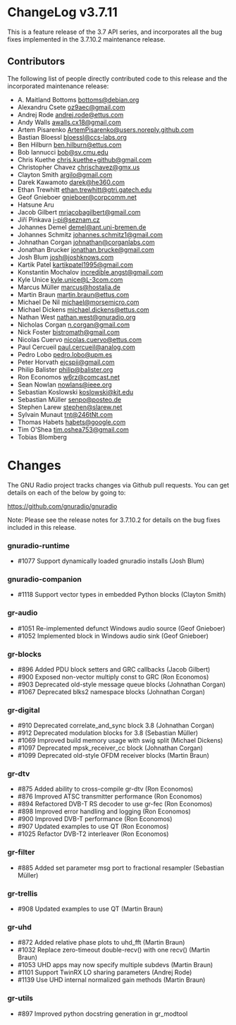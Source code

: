 ChangeLog v3.7.11
=================

This is a feature release of the 3.7 API series, and incorporates all
the bug fixes implemented in the 3.7.10.2 maintenance release.


Contributors
------------

The following list of people directly contributed code to this
release and the incorporated maintenance release:

* A. Maitland Bottoms <bottoms@debian.org>
* Alexandru Csete <oz9aec@gmail.com>
* Andrej Rode <andrej.rode@ettus.com>
* Andy Walls <awalls.cx18@gmail.com>
* Artem Pisarenko <ArtemPisarenko@users.noreply.github.com>
* Bastian Bloessl <bloessl@ccs-labs.org>
* Ben Hilburn <ben.hilburn@ettus.com>
* Bob Iannucci <bob@sv.cmu.edu>
* Chris Kuethe <chris.kuethe+github@gmail.com>
* Christopher Chavez <chrischavez@gmx.us>
* Clayton Smith <argilo@gmail.com>
* Darek Kawamoto <darek@he360.com>
* Ethan Trewhitt <ethan.trewhitt@gtri.gatech.edu>
* Geof Gnieboer <gnieboer@corpcomm.net>
* Hatsune Aru <email withheld>
* Jacob Gilbert <mrjacobagilbert@gmail.com>
* Jiří Pinkava <j-pi@seznam.cz>
* Johannes Demel <demel@ant.uni-bremen.de>
* Johannes Schmitz <johannes.schmitz1@gmail.com>
* Johnathan Corgan <johnathan@corganlabs.com>
* Jonathan Brucker <jonathan.brucke@gmail.com>
* Josh Blum <josh@joshknows.com>
* Kartik Patel <kartikpatel1995@gmail.com>
* Konstantin Mochalov <incredible.angst@gmail.com>
* Kyle Unice <kyle.unice@L-3com.com>
* Marcus Müller <marcus@hostalia.de>
* Martin Braun <martin.braun@ettus.com>
* Michael De Nil <michael@morsemicro.com>
* Michael Dickens <michael.dickens@ettus.com>
* Nathan West <nathan.west@gnuradio.org>
* Nicholas Corgan <n.corgan@gmail.com>
* Nick Foster <bistromath@gmail.com>
* Nicolas Cuervo <nicolas.cuervo@ettus.com>
* Paul Cercueil <paul.cercueil@analog.com>
* Pedro Lobo <pedro.lobo@upm.es>
* Peter Horvath <ejcspii@gmail.com>
* Philip Balister <philip@balister.org>
* Ron Economos <w6rz@comcast.net>
* Sean Nowlan <nowlans@ieee.org>
* Sebastian Koslowski <koslowski@kit.edu>
* Sebastian Müller <senpo@posteo.de>
* Stephen Larew <stephen@slarew.net>
* Sylvain Munaut <tnt@246tNt.com>
* Thomas Habets <habets@google.com>
* Tim O'Shea <tim.oshea753@gmail.com>
* Tobias Blomberg <email withheld>


Changes
=======

The GNU Radio project tracks changes via Github pull requests.  You
can get details on each of the below by going to:

https://github.com/gnuradio/gnuradio

Note: Please see the release notes for 3.7.10.2 for details on the bug
fixes included in this release.


### gnuradio-runtime

* \#1077 Support dynamically loaded gnuradio installs (Josh Blum)


### gnuradio-companion

* \#1118 Support vector types in embedded Python blocks (Clayton Smith)

### gr-audio

* \#1051 Re-implemented defunct Windows audio source (Geof Gnieboer)
* \#1052 Implemented block in Windows audio sink (Geof Gnieboer)


### gr-blocks

* \#896 Added PDU block setters and GRC callbacks (Jacob Gilbert)
* \#900 Exposed non-vector multiply const to GRC (Ron Economos)
* \#903 Deprecated old-style message queue blocks (Johnathan Corgan)
* \#1067 Deprecated blks2 namespace blocks (Johnathan Corgan)


### gr-digital

* \#910 Deprecated correlate_and_sync block 3.8 (Johnathan Corgan)
* \#912 Deprecated modulation blocks for 3.8 (Sebastian Müller)
* \#1069 Improved build memory usage with swig split (Michael Dickens)
* \#1097 Deprecated mpsk_receiver_cc block (Johnathan Corgan)
* \#1099 Deprecated old-style OFDM receiver blocks (Martin Braun)

### gr-dtv

* \#875 Added ability to cross-compile gr-dtv (Ron Economos)
* \#876 Improved ATSC transmitter performance (Ron Economos)
* \#894 Refactored DVB-T RS decoder to use gr-fec (Ron Economos)
* \#898 Improved error handling and logging (Ron Economos)
* \#900 Improved DVB-T performance (Ron Economos)
* \#907 Updated examples to use QT (Ron Economos)
* \#1025 Refactor DVB-T2 interleaver (Ron Economos)


### gr-filter

* \#885 Added set parameter msg port to fractional resampler (Sebastian Müller)


### gr-trellis

* \#908 Updated examples to use QT (Martin Braun)


### gr-uhd

* \#872 Added relative phase plots to uhd_fft (Martin Braun)
* \#1032 Replace zero-timeout double-recv() with one recv() (Martin Braun)
* \#1053 UHD apps may now specify multiple subdevs (Martin Braun)
* \#1101 Support TwinRX LO sharing parameters (Andrej Rode)
* \#1139 Use UHD internal normalized gain methods (Martin Braun)


### gr-utils

* \#897 Improved python docstring generation in gr_modtool
